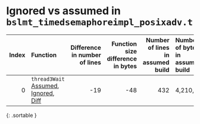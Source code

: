 # Ignored vs assumed in `bslmt_timedsemaphoreimpl_posixadv.t`

<script src="../sorttable.js"></script>
|   Index | Function                                                                              |   Difference in number of lines |   Function size difference in bytes |   Number of lines in assumed build | Number of bytes in assumed build   |   Number of lines in ignored build | Number of bytes in ignored build   |
|--------:|:--------------------------------------------------------------------------------------|--------------------------------:|------------------------------------:|-----------------------------------:|:-----------------------------------|-----------------------------------:|:-----------------------------------|
|       0 | `thread3Wait` [Assumed](0.assume.s.txt), [Ignored](0.none.s.txt), [Diff](0.diff.html) |                             -19 |                                 -48 |                                432 | 4,210,224                          |                                480 | 4,210,224                          |
{: .sortable }
